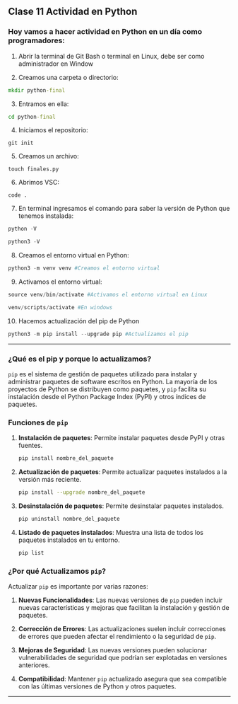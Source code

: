 ## Clase 11 Actividad en Python

### Hoy vamos a hacer actividad en Python en un día como programadores:

1. Abrir la terminal de Git Bash o terminal en Linux, debe ser como administrador en Window

2. Creamos una carpeta o directorio: 
~~~cmd
mkdir python-final
~~~
3. Entramos en ella: 
~~~cmd
cd python-final
~~~
4. Iniciamos el repositorio:
~~~
git init
~~~
5. Creamos un archivo:
~~~
touch finales.py
~~~
6. Abrimos VSC:
~~~
code .
~~~
7. En terminal ingresamos el comando para saber la versión de Python que tenemos instalada:
~~~powershell
python -V

python3 -V
~~~
8. Creamos el entorno virtual en Python:
~~~powershell
python3 -m venv venv #Creamos el entorno virtual
~~~
9. Activamos el entorno virtual:
~~~powershell
source venv/bin/activate #Activamos el entorno virtual en Linux

venv/scripts/activate #En windows
~~~
10. Hacemos actualización del pip de Python
~~~powershell
python3 -m pip install --upgrade pip #Actualizamos el pip
~~~
---
### ¿Qué es el pip y porque lo actualizamos?

`pip` es el sistema de gestión de paquetes utilizado para instalar y administrar paquetes de software escritos en Python. La mayoría de los proyectos de Python se distribuyen como paquetes, y `pip` facilita su instalación desde el Python Package Index (PyPI) y otros índices de paquetes.

### Funciones de `pip`

1. **Instalación de paquetes**: Permite instalar paquetes desde PyPI y otras fuentes.
   ```bash
   pip install nombre_del_paquete
   ```

2. **Actualización de paquetes**: Permite actualizar paquetes instalados a la versión más reciente.
   ```bash
   pip install --upgrade nombre_del_paquete
   ```

3. **Desinstalación de paquetes**: Permite desinstalar paquetes instalados.
   ```bash
   pip uninstall nombre_del_paquete
   ```

4. **Listado de paquetes instalados**: Muestra una lista de todos los paquetes instalados en tu entorno.
   ```bash
   pip list
   ```

### ¿Por qué Actualizamos `pip`?

Actualizar `pip` es importante por varias razones:

1. **Nuevas Funcionalidades**: Las nuevas versiones de `pip` pueden incluir nuevas características y mejoras que facilitan la instalación y gestión de paquetes.

2. **Corrección de Errores**: Las actualizaciones suelen incluir correcciones de errores que pueden afectar el rendimiento o la seguridad de `pip`.

3. **Mejoras de Seguridad**: Las nuevas versiones pueden solucionar vulnerabilidades de seguridad que podrían ser explotadas en versiones anteriores.

4. **Compatibilidad**: Mantener `pip` actualizado asegura que sea compatible con las últimas versiones de Python y otros paquetes.
---
